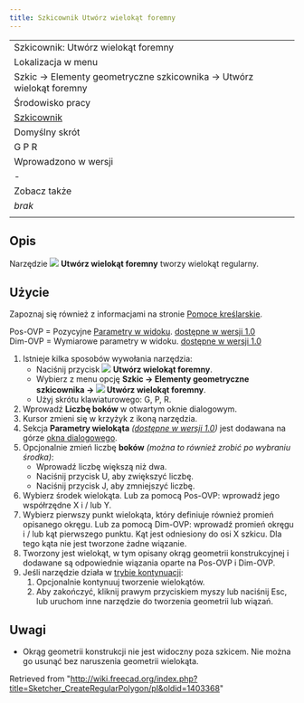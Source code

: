 ```yaml
---
title: Szkicownik Utwórz wielokąt foremny
---
```

|  |
| --- |
| Szkicownik: Utwórz wielokąt foremny |
| Lokalizacja w menu |
| Szkic → Elementy geometryczne szkicownika → Utwórz wielokąt foremny |
| Środowisko pracy |
| [Szkicownik](/Sketcher_Workbench/pl "Sketcher Workbench/pl") |
| Domyślny skrót |
| G P R |
| Wprowadzono w wersji |
| - |
| Zobacz także |
| *brak* |
|  |

## Opis

Narzędzie ![](/images/Sketcher_CreateRegularPolygon.svg) **Utwórz wielokąt foremny** tworzy wielokąt regularny.

## Użycie

Zapoznaj się również z informacjami na stronie [Pomoce kreślarskie](/Sketcher_Workbench/pl#Pomoce_kreślarskie "Sketcher Workbench/pl").

Pos-OVP = Pozycyjne [Parametry w widoku](/Sketcher_Preferences#Ogólne/pl "Sketcher Preferences"). [dostępne w wersji 1.0](/Release_notes_1.0/pl "Release notes 1.0/pl")  
Dim-OVP = Wymiarowe parametry w widoku. [dostępne w wersji 1.0](/Release_notes_1.0/pl "Release notes 1.0/pl")

1. Istnieje kilka sposobów wywołania narzędzia:
   * Naciśnij przycisk ![](/images/Sketcher_CreateRegularPolygon.svg) **Utwórz wielokąt foremny**.
   * Wybierz z menu opcję **Szkic → Elementy geometryczne szkicownika → ![](/images/Sketcher_CreateRegularPolygon.svg) Utwórz wielokąt foremny**.
   * Użyj skrótu klawiaturowego: G, P, R.
2. Wprowadź **Liczbę boków** w otwartym oknie dialogowym.
3. Kursor zmieni się w krzyżyk z ikoną narzędzia.
4. Sekcja **Parametry wielokąta** *([dostępne w wersji 1.0](/Release_notes_1.0/pl "Release notes 1.0/pl"))* jest dodawana na górze [okna dialogowego](/Sketcher_Dialog/pl "Sketcher Dialog/pl").
5. Opcjonalnie zmień liczbę **boków** *(można to również zrobić po wybraniu środka)*:
   * Wprowadź liczbę większą niż dwa.
   * Naciśnij przycisk U, aby zwiększyć liczbę.
   * Naciśnij przycisk J, aby zmniejszyć liczbę.
6. Wybierz środek wielokąta. Lub za pomocą Pos-OVP: wprowadź jego współrzędne X i / lub Y.
7. Wybierz pierwszy punkt wielokąta, który definiuje również promień opisanego okręgu. Lub za pomocą Dim-OVP: wprowadź promień okręgu i / lub kąt pierwszego punktu. Kąt jest odniesiony do osi X szkicu. Dla tego kąta nie jest tworzone żadne wiązanie.
8. Tworzony jest wielokąt, w tym opisany okrąg geometrii konstrukcyjnej i dodawane są odpowiednie wiązania oparte na Pos-OVP i Dim-OVP.
9. Jeśli narzędzie działa w [trybie kontynuacji](/Sketcher_Workbench/pl#Tryby_kontynuacji "Sketcher Workbench/pl"):
   1. Opcjonalnie kontynuuj tworzenie wielokątów.
   2. Aby zakończyć, kliknij prawym przyciskiem myszy lub naciśnij Esc, lub uruchom inne narzędzie do tworzenia geometrii lub wiązań.

## Uwagi

* Okrąg geometrii konstrukcji nie jest widoczny poza szkicem. Nie można go usunąć bez naruszenia geometrii wielokąta.

Retrieved from "<http://wiki.freecad.org/index.php?title=Sketcher_CreateRegularPolygon/pl&oldid=1403368>"
